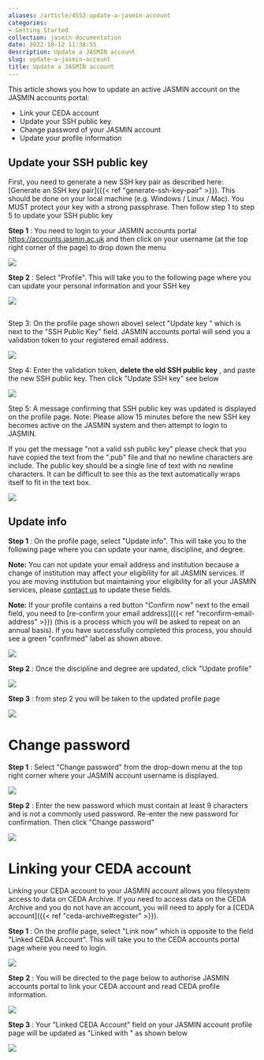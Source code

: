 ```yaml
---
aliases: /article/4552-update-a-jasmin-account
categories:
- Getting Started
collection: jasmin-documentation
date: 2022-10-12 11:38:55
description: Update a JASMIN account
slug: update-a-jasmin-account
title: Update a JASMIN account
---
```


This article shows you how to update an active JASMIN account on the JASMIN
accounts portal:

  * Link your CEDA account
  * Update your SSH public key
  * Change password of your JASMIN account
  * Update your profile information

## Update your SSH public key

First, you need to generate a new SSH key pair as described here: [Generate an SSH key pair]({{< ref "generate-ssh-key-pair" >}}). This should be done on
your local machine (e.g. Windows / Linux / Mac). You MUST protect your key
with a strong passphrase. Then follow step 1 to step 5 to update your SSH
public key

**Step 1** : You need to login to your JASMIN accounts portal
<https://accounts.jasmin.ac.uk> and then click on your username (at the top
right corner of the page) to drop down the menu

![](file-zLqcusEEOw.png)

**Step 2** : Select "Profile". This will take you to the following page where
you can update your personal information and your SSH key

![](file-OqvYqVcAXA.png)

##

Step 3: On the profile page shown above) select "Update  key " which is next
to the "SSH Public Key" field. JASMIN accounts portal will send you a
validation token to your registered email address.

![](file-OpQxH5gX8f.png)

Step 4: Enter the validation token, **delete the old SSH public key** ,  and
paste the new SSH public key. Then click "Update SSH key" see below

![](file-M0OYgojbCq.png)

Step 5: A message confirming that SSH public key was updated is displayed on
the profile page. Note: Please allow 15 minutes before the new SSH key becomes
active on the JASMIN system and then attempt to login to JASMIN.

If you get the message "not a valid ssh public key" please check that you have
copied the text from the ".pub" file and that no newline characters are
include. The public key should be a single line of text with no newline
characters. It can be difficult to see this as the text automatically wraps
itself to fit in the text box.

![](file-zUPKLVGhgG.png)

##

## Update info

**Step 1** : On the profile page, select "Update info". This will take you to
the following page where you can update your name, discipline, and degree.

**Note:** You can not update your email address and institution because a
change of institution may affect your eligibility for all JASMIN services. If
you are moving institution but maintaining your eligibility for all your
JASMIN services, please [contact us](http://www.jasmin.ac.uk/contact/) to
update these fields.

**Note:** If your profile contains a red button "Confirm now" next to the
email field, you need to [re-confirm your email address]({{< ref "reconfirm-email-address" >}}) (this is a process which you will be asked to repeat on an
annual basis). If you have successfully completed this process, you should see
a green "confirmed" label as shown above.

![](file-Q1fSbTtw5P.png)

**Step 2** : Once the discipline and degree are updated, click "Update
profile"

![](file-mM0VZn7Adl.png)

**Step 3** : from step 2 you will be taken to the updated profile page

![](file-kaDzBnKcVy.png)

# Change password

**Step 1** : Select "Change password" from the drop-down menu at the top right
corner where your JASMIN account username is displayed.

![](file-0cgN9AXHNN.png)

**Step 2** : Enter the new password which must contain at least 9 characters
and is not a commonly used password. Re-enter the new password for
confirmation. Then click "Change password"

![](file-oSTsBB9mv7.png)

# Linking your CEDA account

Linking your CEDA account to your JASMIN account allows you filesystem access
to data on CEDA Archive. If you need to access data on the CEDA Archive and
you do not have an account, you will need to apply for a [CEDA account]({{<
ref "ceda-archive#register" >}}).

**Step 1** : On the profile page, select "Link now" which is opposite to the
field "Linked CEDA Account". This will take you to the CEDA accounts portal
page where you need to login.

![](file-Zy3ZGr4y6V.png)

**Step** **2** : You will be directed to the page below to authorise JASMIN
accounts portal to link your CEDA account and read CEDA profile information.

![](file-WAUGpRHodk.png)

**Step 3** : Your "Linked CEDA Account" field on your JASMIN account profile
page will be updated as "Linked with <JASMIN username>" as shown below

![](file-PNsdqVO3bn.png)


